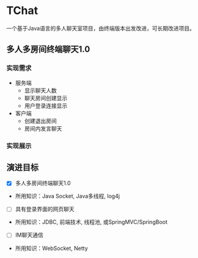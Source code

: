 # TChat

一个基于Java语言的多人聊天室项目，由终端版本出发改进，可长期改进项目。

## 多人多房间终端聊天1.0

### 实现需求
- 服务端
  - 显示聊天人数
  - 聊天房间创建显示
  - 用户登录连接显示
- 客户端
  - 创建退出房间
  - 房间内发言聊天

### 实现展示

## 演进目标

- [x] 多人多房间终端聊天1.0
- 所用知识：Java Socket, Java多线程, log4j
- [ ] 具有登录界面的网页聊天
- 所用知识：JDBC, 前端技术, 线程池, 或SpringMVC/SpringBoot
- [ ] IM聊天通信
- 所用知识：WebSocket, Netty

